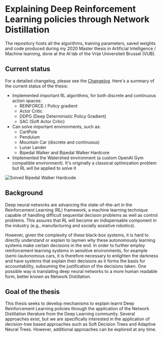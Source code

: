 # Explaining Deep Reinforcement Learning policies through Network Distillation

The repository hosts all the algorithms, training parameters, saved weights and code
produced during my 2020 Master thesis in Artificial Intelligence / Machine learning, done
at the AI lab of the Vrije Universiteit Brussel (VUB).

## Current status

For a detailed changelog, please see the [Changelog]((CHANGELOG.md)). Here's a summary 
of the current status of the thesis:

 - Implemented important RL algorithms, for both discrete and continuous action spaces:
    - REINFORCE / Policy gradient
    - Actor Critic
    - DDPG (Deep Deterministic Policy Gradient)
    - SAC (Soft Actor Critic)
- Can solve important environments, such as:
    - CartPole
    - Pendulum
    - Mountain Car (discrete and continuous)
    - Lunar Lander
    - Bipedal Walker and Bipedal Walker Hardcore
- Implemented the Watershed environment (a custom OpenAI Gym compatible environment). It's
  originally a classical optimization problem but RL will be applied to solve it

![Solved Bipedal Walker Hardcode](/videos/android_vid_test.gif)


## Background
Deep neural networks are advancing the state-of-the-art in the Reinforcement Learning (RL)
framework, a machine learning technique capable of handling difficult sequential decision problems as
well as control problems. This assures that RL will become an indispensable component in the
industry (e.g., manufacturing and socially assistive robotics). 

However, given the complexity of these black-box systems, it is hard to directly understand or explain to laymen why these autonomously
learning systems make certain decisions in the end. In order to further employ reinforcement learning
systems in sensitive environments, for example (semi-)autonomous cars, it is therefore necessary to
enlighten the darkness and have systems that explain their decisions as it forms the basis for
accountability, subsuming the justification of the decisions taken. One possible way is translating deep
neural networks to a more human readable form, better known as Network Distillation.

## Goal of the thesis

This thesis seeks to develop mechanisms to explain learnt Deep Reinforcement Learning
policies through the application of the Network Distillation literature from the Deep Learning
community. Several approaches exist, but we are specifically interested in the application of
decision-tree based approaches such as Soft Decision Trees and Adaptive Neural Trees. However,
additional approaches can be explored at any time.